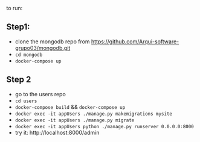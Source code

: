 to run:

## Step1: 
- clone the mongodb repo from https://github.com/Arqui-software-grupo03/mongodb.git
- `cd mongodb`
- `docker-compose up`

## Step 2
- go to the users repo 
- `cd users`
- `docker-compose build` && `docker-compose up`
- `docker exec -it appUsers ./manage.py makemigrations mysite`
- `docker exec -it appUsers ./manage.py migrate`
- `docker exec -it appUsers python ./manage.py runserver 0.0.0.0:8000`
- try it:
        http://localhost:8000/admin